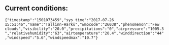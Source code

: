 ## Current conditions: 
 ``` {"timestamp":"1501073459","sys_time":"2017-07-26 15:51:46","name":"Tallinn-Harku","wmocode":"26038","phenomenon":"Few clouds","visibility":"20.0","precipitations":"0","airpressure":"1005.3","relativehumidity":"63","airtemperature":"20.4","winddirection":"44","windspeed":"5.6","windspeedmax":"10.7"} ```
